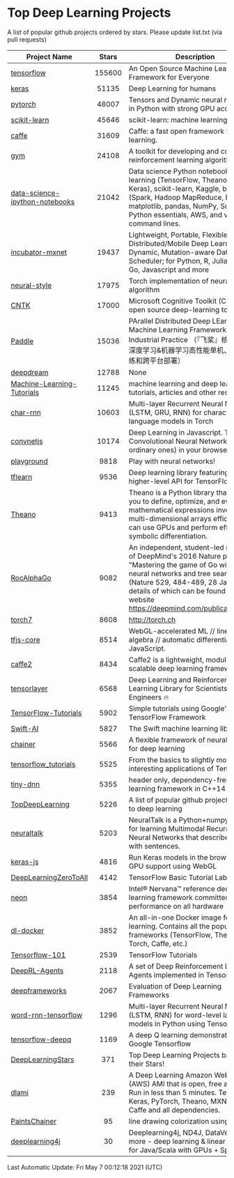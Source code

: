 # Top Deep Learning Projects
A list of popular github projects ordered by stars.
Please update list.txt (via pull requests)

|Project Name| Stars | Description |
| ---------- |:-----:| ----------- |
| [tensorflow](https://github.com/tensorflow/tensorflow) | 155600 | An Open Source Machine Learning Framework for Everyone |
| [keras](https://github.com/keras-team/keras) | 51135 | Deep Learning for humans |
| [pytorch](https://github.com/pytorch/pytorch) | 48007 | Tensors and Dynamic neural networks in Python with strong GPU acceleration |
| [scikit-learn](https://github.com/scikit-learn/scikit-learn) | 45646 | scikit-learn: machine learning in Python |
| [caffe](https://github.com/BVLC/caffe) | 31609 | Caffe: a fast open framework for deep learning. |
| [gym](https://github.com/openai/gym) | 24108 | A toolkit for developing and comparing reinforcement learning algorithms. |
| [data-science-ipython-notebooks](https://github.com/donnemartin/data-science-ipython-notebooks) | 21042 | Data science Python notebooks: Deep learning (TensorFlow, Theano, Caffe, Keras), scikit-learn, Kaggle, big data (Spark, Hadoop MapReduce, HDFS), matplotlib, pandas, NumPy, SciPy, Python essentials, AWS, and various command lines. |
| [incubator-mxnet](https://github.com/apache/incubator-mxnet) | 19437 | Lightweight, Portable, Flexible Distributed/Mobile Deep Learning with Dynamic, Mutation-aware Dataflow Dep Scheduler; for Python, R, Julia, Scala, Go, Javascript and more |
| [neural-style](https://github.com/jcjohnson/neural-style) | 17975 | Torch implementation of neural style algorithm |
| [CNTK](https://github.com/microsoft/CNTK) | 17000 | Microsoft Cognitive Toolkit (CNTK), an open source deep-learning toolkit |
| [Paddle](https://github.com/PaddlePaddle/Paddle) | 15036 | PArallel Distributed Deep LEarning: Machine Learning Framework from Industrial Practice （『飞桨』核心框架，深度学习&机器学习高性能单机、分布式训练和跨平台部署） |
| [deepdream](https://github.com/google/deepdream) | 12788 | None |
| [Machine-Learning-Tutorials](https://github.com/ujjwalkarn/Machine-Learning-Tutorials) | 11245 | machine learning and deep learning tutorials, articles and other resources  |
| [char-rnn](https://github.com/karpathy/char-rnn) | 10603 | Multi-layer Recurrent Neural Networks (LSTM, GRU, RNN) for character-level language models in Torch |
| [convnetjs](https://github.com/karpathy/convnetjs) | 10174 | Deep Learning in Javascript. Train Convolutional Neural Networks (or ordinary ones) in your browser. |
| [playground](https://github.com/tensorflow/playground) | 9818 | Play with neural networks! |
| [tflearn](https://github.com/tflearn/tflearn) | 9536 | Deep learning library featuring a higher-level API for TensorFlow. |
| [Theano](https://github.com/Theano/Theano) | 9413 | Theano is a Python library that allows you to define, optimize, and evaluate mathematical expressions involving multi-dimensional arrays efficiently. It can use GPUs and perform efficient symbolic differentiation. |
| [RocAlphaGo](https://github.com/Rochester-NRT/RocAlphaGo) | 9082 | An independent, student-led replication of DeepMind's 2016 Nature publication, "Mastering the game of Go with deep neural networks and tree search" (Nature 529, 484-489, 28 Jan 2016), details of which can be found on their website https://deepmind.com/publications.html. |
| [torch7](https://github.com/torch/torch7) | 8608 | http://torch.ch |
| [tfjs-core](https://github.com/tensorflow/tfjs-core) | 8514 | WebGL-accelerated ML // linear algebra // automatic differentiation for JavaScript. |
| [caffe2](https://github.com/facebookarchive/caffe2) | 8434 | Caffe2 is a lightweight, modular, and scalable deep learning framework. |
| [tensorlayer](https://github.com/tensorlayer/tensorlayer) | 6568 | Deep Learning and Reinforcement Learning Library for Scientists and Engineers 🔥 |
| [TensorFlow-Tutorials](https://github.com/nlintz/TensorFlow-Tutorials) | 5902 | Simple tutorials using Google's TensorFlow Framework |
| [Swift-AI](https://github.com/Swift-AI/Swift-AI) | 5827 | The Swift machine learning library. |
| [chainer](https://github.com/chainer/chainer) | 5566 | A flexible framework of neural networks for deep learning |
| [tensorflow_tutorials](https://github.com/pkmital/tensorflow_tutorials) | 5525 | From the basics to slightly more interesting applications of Tensorflow |
| [tiny-dnn](https://github.com/tiny-dnn/tiny-dnn) | 5355 | header only, dependency-free deep learning framework in C++14 |
| [TopDeepLearning](https://github.com/aymericdamien/TopDeepLearning) | 5226 | A list of popular github projects related to deep learning |
| [neuraltalk](https://github.com/karpathy/neuraltalk) | 5203 | NeuralTalk is a Python+numpy project for learning Multimodal Recurrent Neural Networks that describe images with sentences. |
| [keras-js](https://github.com/transcranial/keras-js) | 4816 | Run Keras models in the browser, with GPU support using WebGL |
| [DeepLearningZeroToAll](https://github.com/hunkim/DeepLearningZeroToAll) | 4142 | TensorFlow Basic Tutorial Labs |
| [neon](https://github.com/NervanaSystems/neon) | 3854 | Intel® Nervana™ reference deep learning framework committed to best performance on all hardware |
| [dl-docker](https://github.com/floydhub/dl-docker) | 3852 | An all-in-one Docker image for deep learning. Contains all the popular DL frameworks (TensorFlow, Theano, Torch, Caffe, etc.) |
| [Tensorflow-101](https://github.com/sjchoi86/Tensorflow-101) | 2539 | TensorFlow Tutorials |
| [DeepRL-Agents](https://github.com/awjuliani/DeepRL-Agents) | 2118 | A set of Deep Reinforcement Learning Agents implemented in Tensorflow. |
| [deepframeworks](https://github.com/zer0n/deepframeworks) | 2067 | Evaluation of Deep Learning Frameworks |
| [word-rnn-tensorflow](https://github.com/hunkim/word-rnn-tensorflow) | 1296 | Multi-layer Recurrent Neural Networks (LSTM, RNN) for word-level language models in Python using TensorFlow. |
| [tensorflow-deepq](https://github.com/siemanko/tensorflow-deepq) | 1169 | A deep Q learning demonstration using Google Tensorflow |
| [DeepLearningStars](https://github.com/hunkim/DeepLearningStars) | 371 | Top Deep Learning Projects based on their Stars! |
| [dlami](https://github.com/ritchieng/dlami) | 239 | A Deep Learning Amazon Web Service (AWS) AMI that is open, free and works. Run in less than 5 minutes. TensorFlow, Keras, PyTorch, Theano, MXNet, CNTK, Caffe and all dependencies. |
| [PaintsChainer](https://github.com/taizan/PaintsChainer) | 95 | line drawing colorization using chainer |
| [deeplearning4j](https://github.com/deeplearning4j/deeplearning4j) | 30 | Deeplearning4j, ND4J, DataVec and more - deep learning & linear algebra for Java/Scala with GPUs + Spark |

Last Automatic Update: Fri May  7 00:12:18 2021 (UTC)
